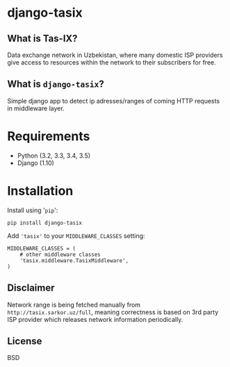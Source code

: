 # django-tasix

## What is Tas-IX?
Data exchange network in Uzbekistan, where many domestic ISP providers give access to resources within the network to their subscribers for free.

## What is `django-tasix`?
Simple django app to detect ip adresses/ranges of coming HTTP requests in middleware layer.

# Requirements

* Python (3.2, 3.3, 3.4, 3.5)
* Django (1.10)

# Installation

Install using '`pip`':

    pip install django-tasix

Add `'tasix'` to your `MIDDLEWARE_CLASSES` setting:

    MIDDLEWARE_CLASSES = (
        # other middleware classes
        'tasix.middleware.TasixMiddleware',
    )

## Disclaimer
Network range is being fetched manually from `http://tasix.sarkor.uz/full`, meaning correctness is based on 3rd party ISP provider which releases network information periodically.

## License
BSD

